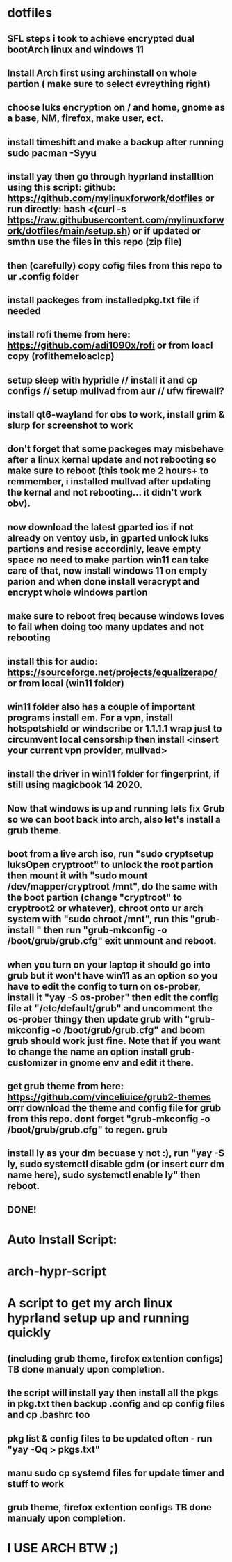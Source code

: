 # dotfiles
## SFL steps i took to achieve encrypted dual bootArch linux and windows 11
## Install Arch first using archinstall on whole partion ( make sure to select evreything right)
## choose luks encryption on / and home, gnome as a base, NM, firefox, make user, ect.
## install timeshift and make a backup after running sudo pacman -Syyu
## install yay then go through hyprland installtion using this script: github: https://github.com/mylinuxforwork/dotfiles or run directly: bash <(curl -s https://raw.githubusercontent.com/mylinuxforwork/dotfiles/main/setup.sh) or if updated or smthn use the files in this repo (zip file)
## then (carefully) copy cofig files from this repo to ur .config folder
## install packeges from installedpkg.txt file if needed
## install rofi theme from here: https://github.com/adi1090x/rofi or from loacl copy (rofithemeloaclcp)
## setup sleep with hypridle // install it and cp configs // setup mullvad from aur // ufw firewall?
## install qt6-wayland for obs to work, install grim & slurp for screenshot to work 
## don't forget that some packeges may misbehave after a linux kernal update and not rebooting so make sure to reboot (this took me 2 hours+ to remmember, i installed mullvad after updating the kernal and not rebooting... it didn't work obv).
## now download the latest gparted ios if not already on ventoy usb, in gparted unlock luks partions and resise accordinly, leave empty space no need to make partion win11 can take care of that, now install windows 11 on empty parion and when done install veracrypt and encrypt whole windows partion
## make sure to reboot freq because windows loves to fail when doing too many updates and not rebooting
## install this for audio: https://sourceforge.net/projects/equalizerapo/ or from local (win11 folder)
## win11 folder also has a couple of important programs install em. For a vpn, install hotspotshield or windscribe or 1.1.1.1 wrap just to circumvent local censorship then install <insert your current vpn provider, mullvad> 
## install the driver in win11 folder for fingerprint, if still using magicbook 14 2020.
## Now that windows is up and running lets fix Grub so we can boot back into arch, also let's install a grub theme.
## boot from a live arch iso, run "sudo cryptsetup luksOpen <ROOT PARTION> cryptroot" to unlock the root partion then mount it with "sudo mount /dev/mapper/cryptroot /mnt", do the same with the boot partion (change "cryptroot" to cryptroot2 or whatever), chroot onto ur arch system with "sudo chroot /mnt", run this "grub-install <NnvmeDriveName>" then run "grub-mkconfig -o /boot/grub/grub.cfg" exit unmount and reboot.
## when you turn on your laptop it should go into grub but it won't have win11 as an option so you have to edit the config to turn on os-prober, install it "yay -S os-prober" then edit the config file at "/etc/default/grub" and uncomment the os-prober thingy then update grub with "grub-mkconfig -o /boot/grub/grub.cfg"  and boom grub should work just fine. Note that if you want to change the name an option install grub-customizer in gnome env and edit it there.
## get grub theme from here: https://github.com/vinceliuice/grub2-themes orrr download the theme and config file for grub from this repo. dont forget "grub-mkconfig -o /boot/grub/grub.cfg" to regen. grub
## install ly as your dm becuase y not :), run "yay -S ly, sudo systemctl disable gdm (or insert curr dm name here), sudo systemctl enable ly" then reboot.
## DONE!
# Auto Install Script:
# arch-hypr-script
# A script to get my arch linux hyprland setup up and running quickly 
## (including grub theme, firefox extention configs) TB done manualy upon completion.
## the script  will install yay then install all the pkgs in pkg.txt then backup .config and cp config files and cp .bashrc too
## pkg list & config files to be updated often - run "yay -Qq > pkgs.txt"
## manu sudo cp systemd files for update timer and stuff to work
## grub theme, firefox extention configs TB done manualy upon completion.
# I USE ARCH BTW ;)
